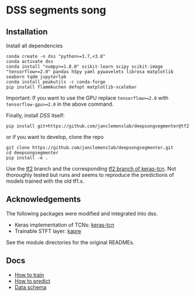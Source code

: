 # DSS segments song

## Installation
Install all dependencies
```shell
conda create -n dss "python>=3.7,<3.8"
conda activate dss
conda install "numpy>=1.8.0" scikit-learn scipy scikit-image "tensorflow>=2.0" pandas h5py yaml pywavelets librosa matplotlib seaborn tqdm jupyterlab
conda install peakutils -c conda-forge
pip install flammkuchen defopt matplotlib-scalebar
```
Important: If you want to use the GPU replace `tensorflow>=2.0` with `tensorflow-gpu>=2.0` in the above command.

Finally, install _DSS_ itself:
```shell
pip install git+https://github.com/janclemenslab/deepsongsegmenter@tf2
```
or if you want to develop, clone the repo
```shell
git clone https://github.com/janclemenslab/deepsongsegmenter.git
cd deepsongsegmenter
pip install -e .
```

Use the [tf2](https://github.com/janclemenslab/deepsongsegmenter/tree/tf2) branch and the corresponding [tf2 branch of keras-tcn](https://github.com/postpop/keras-tcn/tree/tf2). Not thoroughly tested but runs and seems to reproduce the predictions of models trained with the old tf1.x.

## Acknowledgements
The following packages were modified and integrated into dss.
- Keras implementation of TCNs: [keras-tcn](https://github.com/philipperemy/keras-tcn)
- Trainable STFT layer: [kapre](https://github.com/keunwoochoi/kapre)

See the module directories for the original READMEs.

## Docs
- [How to train](doc/training.md)
- [How to predict](doc/predict.md)
- [Data schema](doc/data.md)
